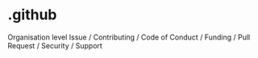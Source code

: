 # .github
Organisation level Issue / Contributing / Code of Conduct / Funding / Pull Request / Security / Support
